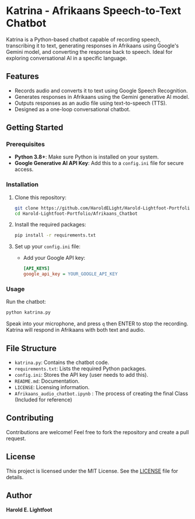 
# Katrina - Afrikaans Speech-to-Text Chatbot

Katrina is a Python-based chatbot capable of recording speech, transcribing it to text, generating responses in Afrikaans using Google's Gemini model, and converting the response back to speech. Ideal for exploring conversational AI in a specific language.

## Features

- Records audio and converts it to text using Google Speech Recognition.
- Generates responses in Afrikaans using the Gemini generative AI model.
- Outputs responses as an audio file using text-to-speech (TTS).
- Designed as a one-loop conversational chatbot.

## Getting Started

### Prerequisites

- **Python 3.8+**: Make sure Python is installed on your system.
- **Google Generative AI API Key**: Add this to a `config.ini` file for secure access.

### Installation

1. Clone this repository:

   ```bash
   git clone https://github.com/HaroldELight/Harold-Lightfoot-Portfolio.git
   cd Harold-Lightfoot-Portfolio/Afrikaans_Chatbot

   ```

2. Install the required packages:

   ```bash
   pip install -r requirements.txt
   ```

3. Set up your `config.ini` file:
   - Add your Google API key:

     ```ini
     [API_KEYS]
     google_api_key = YOUR_GOOGLE_API_KEY
     ```

### Usage

Run the chatbot:

```bash
python katrina.py
```

Speak into your microphone, and press `q` then ENTER to stop the recording. Katrina will respond in Afrikaans with both text and audio.

## File Structure

- `katrina.py`: Contains the chatbot code.
- `requirements.txt`: Lists the required Python packages.
- `config.ini`: Stores the API key (user needs to add this).
- `README.md`: Documentation.
- `LICENSE`: Licensing information.
- `Afrikaans_audio_chatbot.ipynb` : The process of creating the final Class (Included for reference)

## Contributing

Contributions are welcome! Feel free to fork the repository and create a pull request.

## License

This project is licensed under the MIT License. See the [LICENSE](LICENSE) file for details.

## Author

**Harold E. Lightfoot**
